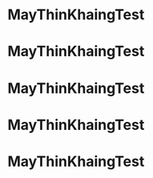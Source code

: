 # MayThinKhaingTest
# MayThinKhaingTest
# MayThinKhaingTest
# MayThinKhaingTest
# MayThinKhaingTest
